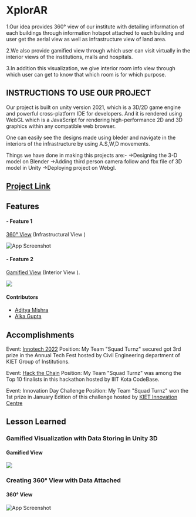 
# XplorAR

1.Our idea provides 360° view of our institute with detailing information of each buildings through information hotspot attached to each building and user get the aerial view as well as infrastructure view of land area.

2.We also provide gamified view through which user can visit virtually in the interior views of the institutions, malls and hospitals.

3.In addition this visualization, we give interior room info view through which user can get to know that which room is for which purpose.



## INSTRUCTIONS TO USE OUR PROJECT

Our project is built on unity version 2021, which is a 3D/2D game engine and powerful cross-platform IDE for developers. And it is rendered using WebGL which is a JavaScript for rendering high-performance 2D and 3D graphics within any compatible web browser.

One can easily see the designs made using bleder and navigate in the interiors of the infrastructure by using A.S,W,D movements.

Things we have done in making this projects are:- ->Designing the 3-D model on Blender
->Adding third person camera follow and fbx file of 3D model in Unity
->Deploying project on Webgl.
## [Project Link](https://endearing-custard-595a67.netlify.app/)


## Features
####  - Feature 1
[360° View](https://orbix360.com/t/OFYPMIMh76hoqUEmXUrBTiHfPrw1/6462557812424704) (Infrastructural View )

![App Screenshot](https://i.ibb.co/cbTvvC6/1.png)

####  - Feature 2
[Gamified View](https://endearing-custard-595a67.netlify.app/) (Interior View ).

![](https://i.ibb.co/YcCVj3P/2.png)
####  Contributors

- [Aditya Mishra](https://github.com/aditya29mishra) 
- [Alka Gupta]()


## Accomplishments
Event: [Innotech 2022](https://innotech.kiet.edu/) Position: My Team "Squad Turnz" secured got 3rd prize in the Annual Tech Fest hosted by Civil Engineering department of KIET Group of Institutions.

Event: [Hack the Chain](https://hackthechain.vercel.app/) Position: My Team "Squad Turnz" was among the Top 10 finalists in this hackathon hosted by IIIT Kota CodeBase.

Event: Innovation Day Challenge Position: My Team "Squad Turnz" won the 1st prize in January Edition of this challenge hosted by [KIET Innovation Centre](https://www.kiet.edu/innovation-center)


## Lesson Learned 

### Gamified Visualization with Data Storing in Unity 3D

#### Gamified View 

![](https://i.ibb.co/YcCVj3P/2.png)

### Creating 360° View with Data Attached

#### 360° View

![App Screenshot](https://i.ibb.co/cbTvvC6/1.png)
